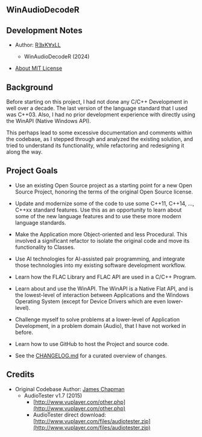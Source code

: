 ﻿WinAudioDecodeR
---------------

## Development Notes

- Author: [R∃xK∀xLL](https://github.com/R3xK4xLL)
	- WinAudioDecodeR (2024)
		
- [About MIT License](https://en.wikipedia.org/wiki/MIT_License)

## Background

Before starting on this project, I had not done any C/C++ Development in well over a decade. The last version of the language standard that I used was C++03. Also, I had no prior development experience with directly using the WinAPI (Native Windows API).

This perhaps lead to some excessive documentation and comments within the codebase, as I stepped through and analyzed the existing solution, and tried to understand its functionality, while refactoring and redesigning it along the way.

## Project Goals

- Use an existing Open Source project as a starting point for a new Open Source Project, honoring the terms of the original Open Source license.
- Update and modernize some of the code to use some C\++11, C\++14, ..., C\++xx standard features. Use this as an opportunity to learn about some of the new language features and to use these more modern language standards.
- Make the Application more Object-oriented and less Procedural. This involved a significant refactor to isolate the original code and move its functionality to Classes.
- Use AI technologies for AI-assisted pair programming, and integrate those technologies into my existing software development workflow.
- Learn how the FLAC Library and FLAC API are used in a C/C\++ Program.
- Learn about and use the WinAPI. The WinAPI is a Native Flat API, and is the lowest-level of interaction between Applications and the Windows Operating System (except for Device Drivers which are even lower-level).
- Challenge myself to solve problems at a lower-level of Application Development, in a problem domain (Audio), that I have not worked in before.
- Learn how to use GitHub to host the Project and source code.
		
- See the [CHANGELOG.md](CHANGELOG.md) for a curated overview of changes.


## Credits

- Original Codebase Author: [James Chapman](https://github.com/jfchapman)
	- AudioTester v1.7 (2015)
		- [http://www.vuplayer.com/other.php](http://www.vuplayer.com/other.php)
		- AudioTester direct download: [http://www.vuplayer.com/files/audiotester.zip](http://www.vuplayer.com/files/audiotester.zip)